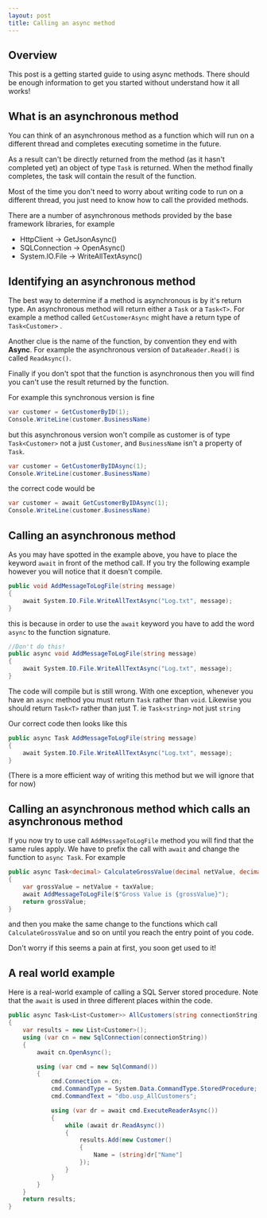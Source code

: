 ```yaml
---
layout: post
title: Calling an async method
---
```


## Overview

This post is a getting started guide to using async methods.  There should be enough information to get you started without understand how it all works!

## What is an asynchronous method
You can think of an asynchronous method as a function which will run on a different thread and completes executing sometime in the future.

As a result can't be directly returned from the method (as it hasn't completed yet) an object of type `Task` is returned.  When the method finally completes,  the task will contain the result of the function.

Most of the time you don't need to worry about writing code to run on a different thread, you just need to know how to call the provided methods.

There are a number of asynchronous methods provided by the base framework libraries,  for example
* HttpClient -> GetJsonAsync()
* SQLConnection -> OpenAsync() 
* System.IO.File -> WriteAllTextAsync()

## Identifying an asynchronous method
The best way to determine if a method is asynchronous is by it's return type.  An asynchronous method will return either a `Task` or a `Task<T>`.  For example a method called `GetCustomerAsync` might have a return type of `Task<Customer>` .

Another clue is the name of the function,  by convention they end with __Async__.  For example the asynchronous version of `DataReader.Read()` is called `ReadAsync()`.

Finally if you don't spot that the function is asynchronous then you will find you can't use the result returned by the function.

For example this synchronous version is fine  

```c#
var customer = GetCustomerByID(1);
Console.WriteLine(customer.BusinessName)
```

but this asynchronous version won't compile as customer is of type `Task<Customer>` not a just `Customer`,  and `BusinessName` isn't a property of `Task`.

```c#
var customer = GetCustomerByIDAsync(1);
Console.WriteLine(customer.BusinessName)
```

the correct code would be

```c#
var customer = await GetCustomerByIDAsync(1);
Console.WriteLine(customer.BusinessName)
```

## Calling an asynchronous method

As you may have spotted in the example above,  you have to place the keyword `await` in front of the method call.  If you try the following example however you will notice that it doesn't compile.

```c#
public void AddMessageToLogFile(string message)
{
    await System.IO.File.WriteAllTextAsync("Log.txt", message);
}
```

this is because in order to use the `await` keyword you have to add the word `async` to the function signature.

```c#
//Don't do this!
public async void AddMessageToLogFile(string message)
{
    await System.IO.File.WriteAllTextAsync("Log.txt", message);
}
```

The code will compile but is still wrong.  With one exception,  whenever you have an `async` method you must return `Task` rather than `void`.  Likewise you should return `Task<T>` rather than just T.  ie `Task<string>` not just `string`

Our correct code then looks like this

```c#
public async Task AddMessageToLogFile(string message)
{
    await System.IO.File.WriteAllTextAsync("Log.txt", message);
}
```

(There is a more efficient way of writing this method but we will ignore that for now)


## Calling an asynchronous method which calls an asynchronous method

If you now try to use call `AddMessageToLogFile` method you will find that the same rules apply.  We have to prefix the call with `await` and change the function to `async Task`.  For example

```c#
public async Task<decimal> CalculateGrossValue(decimal netValue, decimal taxValue)
{
    var grossValue = netValue + taxValue;
    await AddMessageToLogFile($"Gross Value is {grossValue}");
    return grossValue;
}
```

and then you make the same change to the functions which call `CalculateGrossValue` and so on until you reach the entry point of you code.

Don't worry if this seems a pain at first,  you soon get used to it!

## A real world example

Here is a real-world example of calling a SQL Server stored procedure.  Note that the `await` is used in three different places within the code.

```c#
public async Task<List<Customer>> AllCustomers(string connectionString)
{
    var results = new List<Customer>();
    using (var cn = new SqlConnection(connectionString))
    {
        await cn.OpenAsync();

        using (var cmd = new SqlCommand())
        {
            cmd.Connection = cn;
            cmd.CommandType = System.Data.CommandType.StoredProcedure;
            cmd.CommandText = "dbo.usp_AllCustomers";

            using (var dr = await cmd.ExecuteReaderAsync())
            {
                while (await dr.ReadAsync())
                {
                    results.Add(new Customer()
                    {
                        Name = (string)dr["Name"]
                    });
                }
            }
        }
    }
    return results;
}
```



